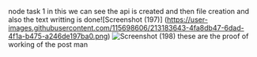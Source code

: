 node task 1
in this we can see the api is created and then file creation and also the text writting is done![Screenshot (197)]
(https://user-images.githubusercontent.com/115698606/213183643-4fa8db47-6dad-4f1a-b475-a246de197ba0.png)
![Screenshot (198)](https://user-images.githubusercontent.com/115698606/213183804-af0e69da-0d55-4a2c-8b5b-78667333b72b.png)
these are the proof of working of the post man
